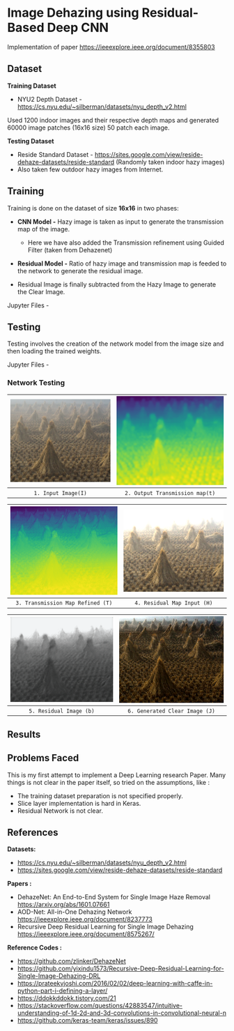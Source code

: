 # Image Dehazing using Residual-Based Deep CNN

Implementation of paper https://ieeexplore.ieee.org/document/8355803

## Dataset

**Training Dataset**

* NYU2 Depth Dataset - https://cs.nyu.edu/~silberman/datasets/nyu_depth_v2.html

Used 1200 indoor images and their respective depth maps and generated 60000 image patches (16x16 size) 50 patch each image.

**Testing Dataset**

* Reside Standard Dataset - https://sites.google.com/view/reside-dehaze-datasets/reside-standard (Randomly taken indoor hazy images)
* Also taken few outdoor hazy images from Internet.

## Training

Training is done on the dataset of size **16x16** in two phases:

* **CNN Model -** Hazy image is taken as input to generate the transmission map of the image.
    
    * Here we have also added the Transmission refinement using Guided Filter (taken from Dehazenet)

* **Residual Model -**  Ratio of hazy image and transmission map is feeded to the network to generate the residual image.

* Residual Image is finally subtracted from the Hazy Image to generate the Clear Image.

Jupyter Files - 

## Testing

Testing involves the creation of the network model from the image size and then loading the trained weights.

Jupyter Files - 

### Network Testing

| ![Input Cones](Results/other/cones.jpg) | ![Output Trans](Results/other/cones_trans.png) |
|:---:|:---:|
| `1. Input Image(I)` | `2. Output Transmission map(t)` |

| ![Transmission Map Refined](Results/other/cones_trans_refine.png) | ![(I/T) Ration](Results/other/cones_res_in.png) |
|:---:|:---:|
| `3. Transmission Map Refined (T)` | `4. Residual Map Input (H)` |

| ![Residual Image](Results/other/cones_res_out.png) | ![(I/T) Ration](Results/other/cones2.png) |
|:---:|:---:|
| `5. Residual Image (b)` | `6. Generated Clear Image (J)` |

## Results

## Problems Faced

This is my first attempt to implement a Deep Learning research Paper. Many things is not clear in the paper itself, so tried on the assumptions, like : 
* The training dataset preparation is not specified properly.
* Slice layer implementation is hard in Keras.
* Residual Network is not clear.

## References

**Datasets:**

* https://cs.nyu.edu/~silberman/datasets/nyu_depth_v2.html
* https://sites.google.com/view/reside-dehaze-datasets/reside-standard

**Papers :**
* DehazeNet: An End-to-End System for Single Image Haze Removal https://arxiv.org/abs/1601.07661
* AOD-Net: All-in-One Dehazing Network https://ieeexplore.ieee.org/document/8237773
* Recursive Deep Residual Learning for Single Image Dehazing https://ieeexplore.ieee.org/document/8575267/

**Reference Codes :**
* https://github.com/zlinker/DehazeNet
* https://github.com/yixindu1573/Recursive-Deep-Residual-Learning-for-Single-Image-Dehazing-DRL
* https://prateekvjoshi.com/2016/02/02/deep-learning-with-caffe-in-python-part-i-defining-a-layer/
* https://ddokkddokk.tistory.com/21
* https://stackoverflow.com/questions/42883547/intuitive-understanding-of-1d-2d-and-3d-convolutions-in-convolutional-neural-n
* https://github.com/keras-team/keras/issues/890